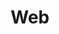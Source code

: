 ---
title: "Web"
weight: 8
links:
- title: "Favicon Generator"
  link: "https://realfavicongenerator.net"
- title: "Modern Javascript: Everything you missed over the last 10 years"
  link: "https://turriate.com/articles/modern-javascript-everything-you-missed-over-10-years"
- title: "Beautiful CSS box-shadow examples"
  link: "https://getcssscan.com/css-box-shadow-examples"
- title: "Over 1900 pixel-perfect icons for web design"
  link: "https://tabler-icons.io"
- title: "RSS Feed Best Practises"
  link: "https://kevincox.ca/2022/05/06/rss-feed-best-practices/"
- title: "The Open Graph protocol"
  link: "https://ogp.me"
- title: "No-Class CSS Frameworks"
  link: "https://css-tricks.com/no-class-css-frameworks/"
- title: "Cache your CORS"
  link: "https://httptoolkit.tech/blog/cache-your-cors/"
- title: "Layout Breakouts with CSS Grid"
  link: "https://ryanmulligan.dev/blog/layout-breakouts/"
---